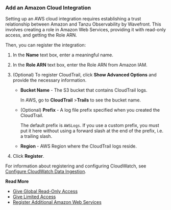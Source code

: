 ### Add an Amazon Cloud Integration

Setting up an AWS cloud integration requires establishing a trust relationship between Amazon and Tanzu Observability by Wavefront. This involves creating a role in Amazon Web Services, providing it with read-only access, and getting the Role ARN.

Then, you can register the integration:

1. In the **Name** text box, enter a meaningful name.
2. In the **Role ARN** text box, enter the Role ARN from Amazon IAM.
3. (Optional) To register CloudTrail, click **Show Advanced Options** and provide the necessary information.

   * **Bucket Name** - The S3 bucket that contains CloudTrail logs. 
   
     In AWS, go to **CloudTrail** &gt;**Trails** to see the bucket name.
   
   * (Optional) **Prefix** - A log file prefix specified when you created the CloudTrail. 
   
     The default prefix is `AWSLogs`. If you use a custom prefix, you must put it here without using a forward slash at the end of the prefix, i.e. a trailing slash.
   
   * **Region** - AWS Region where the CloudTrail logs reside.

4. Click **Register**.

For information about registering and configuring CloudWatch, see [Configure CloudWatch Data Ingestion](https://docs.wavefront.com/integrations_aws_metrics.html#configuring-cloudwatch-data-ingestion).

**Read More**<br />
* [Give Global Read-Only Access](https://docs.wavefront.com/integrations_aws_overview.html#give-read-only-access-to-your-amazon-account-and-get-the-role-arn)
* [Give Limited Access](https://docs.wavefront.com/integrations_aws_overview.html#giving-limited-access)
* [Register Additional Amazon Web Services](https://docs.wavefront.com/integrations_aws_overview.html#register-additional-amazon-web-services)
